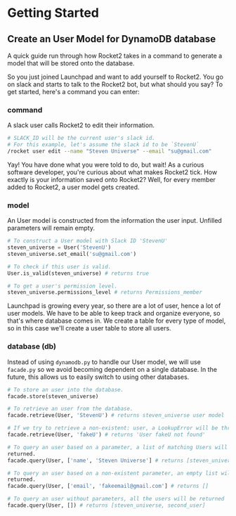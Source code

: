 # Getting Started

## Create an User Model for DynamoDB database

A quick guide run through how Rocket2 takes in a command to generate a model
that will be stored onto the database.

So you just joined Launchpad and want to add yourself to Rocket2. You go on
slack and starts to talk to the Rocket2 bot, but what should you say?
To get started, here's a command you can enter:

### command

A slack user calls Rocket2 to edit their information.

```sh
# SLACK_ID will be the current user's slack id.
# For this example, let's assume the slack id to be `StevenU`
/rocket user edit --name "Steven Universe" --email "su@gmail.com"
```

Yay! You have done what you were told to do, but wait! As a curious software
developer, you're curious about what makes Rocket2 tick. How exactly is your
information saved onto Rocket2? Well, for every member added to Rocket2, a user
model gets created.

### model

An User model is constructed from the information the user input. Unfilled
parameters will remain empty.

```python
# To construct a User model with Slack ID 'StevenU'
steven_universe = User('StevenU')
steven_universe.set_email('su@gmail.com')

# To check if this user is valid.
User.is_valid(steven_universe) # returns true

# To get a user's permission level.
steven_universe.permissions_level # returns Permissions_member
```

Launchpad is growing every year, so there are a lot of user, hence a lot of user
models. We have to be able to keep track and organize everyone, so that's where
database comes in. We create a table for every type of model, so in this case
we'll create a user table to store all users.

### database (db)

Instead of using `dynamodb.py` to handle our User model, we will use `facade.py`
so we avoid becoming dependent on a single database. In the future, this allows
us to easily switch to using other databases.

```python
# To store an user into the database.
facade.store(steven_universe)

# To retrieve an user from the database.
facade.retrieve(User, 'StevenU') # returns steven_universe user model

# If we try to retrieve a non-existent: user, a LookupError will be thrown.
facade.retrieve(User, 'fakeU') # returns 'User fakeU not found'

# To query an user based on a parameter, a list of matching Users will be
returned.
facade.query(User, ['name', 'Steven Universe'] # returns [steven_universe]

# To query an user based on a non-existent parameter, an empty list will be
returned.
facade.query(User, ['email', 'fakeemail@gmail.com'] # returns []

# To query an user without parameters, all the users will be returned
facade.query(User, []) # returns [steven_universe, second_user]
```
